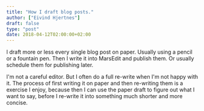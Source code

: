 ```yaml
---
title: "How I draft blog posts."
author: ["Eivind Hjertnes"]
draft: false
type: "post"
date: 2018-04-12T02:00:00+02:00
---
```


I draft more or less every single blog post on paper. Usually using a
pencil or a fountain pen. Then I write it into MarsEdit and publish
them. Or usually schedule them for publishing later.

I'm not a careful editor. But I often do a full re-write when I'm not
happy with it. The process of first writing it on paper and then
re-writing them is a exercise I enjoy, because then I can use the paper
draft to figure out what I want to say, before I re-write it into
something much shorter and more concise.
